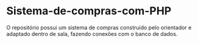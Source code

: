 # Sistema-de-compras-com-PHP
O repositório possui um sistema de compras construído pelo orientador e adaptado dentro de sala, fazendo conexões com o banco de dados.
